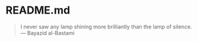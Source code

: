 # README.md

> I never saw any lamp shining more brilliantly than the lamp of silence. — Bayazid al-Bastami
